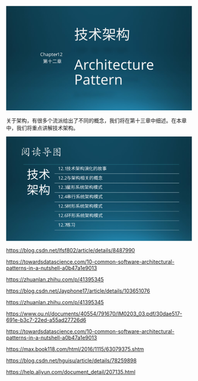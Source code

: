 

<img src="img/Slide1.SVG"/>

关于架构，有很多个流派给出了不同的概念，我们将在第十三章中细述。在本章中，我们将重点讲解技术架构。

<img src="img/Slide2.SVG"/>


https://blog.csdn.net/lfsf802/article/details/8487990

https://towardsdatascience.com/10-common-software-architectural-patterns-in-a-nutshell-a0b47a1e9013

https://zhuanlan.zhihu.com/p/41395345

https://blog.csdn.net/Jayphone17/article/details/103651076

https://zhuanlan.zhihu.com/p/41395345

https://www.ou.nl/documents/40554/791670/IM0203_03.pdf/30dae517-691e-b3c7-22ed-a55ad27726d6

https://towardsdatascience.com/10-common-software-architectural-patterns-in-a-nutshell-a0b47a1e9013

https://max.book118.com/html/2016/1115/63079375.shtm

https://blog.csdn.net/hguisu/article/details/78259898


https://help.aliyun.com/document_detail/207135.html
